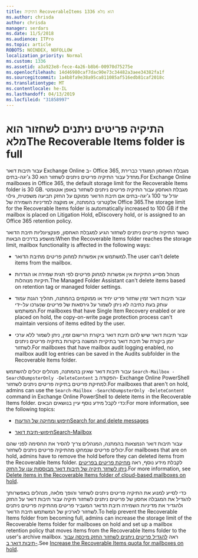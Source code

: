 ```yaml
---
title: התיקיה RecoverableItems 1336 הוא מלא
ms.author: chrisda
author: chrisda
manager: serdars
ms.date: 11/5/2018
ms.audience: ITPro
ms.topic: article
ROBOTS: NOINDEX, NOFOLLOW
localization_priority: Normal
ms.custom: 1336
ms.assetid: a3a923e8-fece-4a26-b8b6-00970d75275e
ms.openlocfilehash: 14d46980caf7dac90e73c34482a3aee34382fa1f
ms.sourcegitcommit: 1a4b8fa9e38a95ca811085af516edb81caf2018c
ms.translationtype: MT
ms.contentlocale: he-IL
ms.lasthandoff: 04/13/2019
ms.locfileid: "31858997"
---
```

# <a name="the-recoverable-items-folder-is-full"></a><span data-ttu-id="0ba90-102">התיקיה פריטים ניתנים לשחזור הוא מלא</span><span class="sxs-lookup"><span data-stu-id="0ba90-102">The Recoverable Items folder is full</span></span>

<span data-ttu-id="0ba90-103">עבור תיבות דואר Exchange Online ב- Office 365, מגבלת האחסון המוגדר כברירת מחדל עבור התיקיה פריטים ניתנים לשחזור הוא 30 ג'יגה-בתים.</span><span class="sxs-lookup"><span data-stu-id="0ba90-103">For Exchange Online mailboxes in Office 365, the default storage limit for the Recoverable Items folder is 30 GB.</span></span> <span data-ttu-id="0ba90-104">מגבלת האחסון עבור התיקיה פריטים ניתנים לשחזור באופן אוטומטי יגדל עד 100 ג'יגה-בתים אם תיבת הדואר ממוקם על החזק תביעה משפטית, גילוי אלקטרוני בהמתנה, או מוקצה למדיניות השמירה של Office 365.</span><span class="sxs-lookup"><span data-stu-id="0ba90-104">The storage limit for the Recoverable Items folder is automatically increased to 100 GB if the mailbox is placed on Litigation Hold, eDiscovery hold, or is assigned to an Office 365 retention policy.</span></span>

<span data-ttu-id="0ba90-105">כאשר התיקיה פריטים ניתנים לשחזור הגיע למגבלת האחסון, פונקציונליות תיבת הדואר מושפע בדרכים הבאות:</span><span class="sxs-lookup"><span data-stu-id="0ba90-105">When the Recoverable Items folder reaches the storage limit, mailbox functionality is affected in the following ways:</span></span>

- <span data-ttu-id="0ba90-106">למשתמש אין אפשרות למחוק פריטים מתיבת הדואר.</span><span class="sxs-lookup"><span data-stu-id="0ba90-106">The user can't delete items from the mailbox.</span></span>

- <span data-ttu-id="0ba90-107">מנוהל מסייע התיקיות אין אפשרות למחוק פריטים לפי תגית שמירה או הגדרות תיקיות מנוהלות.</span><span class="sxs-lookup"><span data-stu-id="0ba90-107">The Managed Folder Assistant can't delete items based on retention tag or managed folder settings.</span></span>

- <span data-ttu-id="0ba90-108">עבור תיבות דואר זמין שחזור פריט יחיד או ממוקמים בהמתנה, תהליך הגנת עמוד עותק בעת כתיבה לא ניתן לשמור על גירסאות של פריטים שנערכו על-ידי המשתמש.</span><span class="sxs-lookup"><span data-stu-id="0ba90-108">For mailboxes that have Single Item Recovery enabled or are placed on hold, the copy-on-write page protection process can't maintain versions of items edited by the user.</span></span>

- <span data-ttu-id="0ba90-109">עבור תיבות דואר שיש להם תיבת דואר ביקורת הרישום זמין, ניתן לשמור ללא ערכי יומן ביקורת של תיבת דואר בתיקיית המשנה ביקורות בתיקיה פריטים ניתנים לשחזור.</span><span class="sxs-lookup"><span data-stu-id="0ba90-109">For mailboxes that have mailbox audit logging enabled, no mailbox audit log entries can be saved in the Audits subfolder in the Recoverable Items folder.</span></span>

<span data-ttu-id="0ba90-110">עבור תיבות דואר שאינן בהמתנה, מנהלים יכולים להשתמש `Search-Mailbox -SearchDumpsterOnly -DeleteContent` הפקודה ב- Exchange Online PowerShell למחיקת פריטים בתיקיה פריטים ניתנים לשחזור.</span><span class="sxs-lookup"><span data-stu-id="0ba90-110">For mailboxes that aren't on hold, admins can use the `Search-Mailbox -SearchDumpsterOnly -DeleteContent` command in Exchange Online PowerShell to delete items in the Recoverable Items folder.</span></span> <span data-ttu-id="0ba90-111">כדי לקבל מידע נוסף עיין בנושאים הבאים:</span><span class="sxs-lookup"><span data-stu-id="0ba90-111">For more information, see the following topics:</span></span> 

- [<span data-ttu-id="0ba90-112">חיפוש ומחיקה של הודעות</span><span class="sxs-lookup"><span data-stu-id="0ba90-112">Search for and delete messages</span></span>](https://docs.microsoft.com/office365/securitycompliance/search-for-and-delete-messagesadmin-help)

- [<span data-ttu-id="0ba90-113">חיפוש-תיבת דואר</span><span class="sxs-lookup"><span data-stu-id="0ba90-113">Search-Mailbox</span></span>](https://docs.microsoft.com/powershell/module/exchange/mailboxes/Search-Mailbox)

<span data-ttu-id="0ba90-114">עבור תיבות דואר הנמצאות בהמתנה, המנהלים צריך להסיר את החסימה לפני שהם יכולים פריטים שנמחקו מהתיקיה פריטים ניתנים לשחזור.</span><span class="sxs-lookup"><span data-stu-id="0ba90-114">For mailboxes that are on hold, admins have to remove the hold before they can deleted items from the Recoverable Items folder.</span></span> <span data-ttu-id="0ba90-115">לקבלת מידע נוסף, ראה [מחיקת פריטים בפריטים ניתן לשחזר תיקיה של תיבות דואר מבוססות ענן על החזק](https://docs.microsoft.com/office365/securitycompliance/delete-items-in-the-recoverable-items-folder-of-mailboxes-on-hold).</span><span class="sxs-lookup"><span data-stu-id="0ba90-115">For more information, see [Delete items in the Recoverable Items folder of cloud-based mailboxes on hold](https://docs.microsoft.com/office365/securitycompliance/delete-items-in-the-recoverable-items-folder-of-mailboxes-on-hold).</span></span>

<span data-ttu-id="0ba90-116">כדי לסייע למנוע את התיקיה פריטים ניתנים לשחזור והופך מלאה, מנהלים באפשרותך להגדיל את המגבלה אחסון של פריטים ניתנים לשחזור תיקיה עבור תיבות דואר על החזק ולהגדיר את מדיניות השמירה תיבת הדואר המעביר פריטים מהתיקיה פריטים ניתנים לשחזור לארכיון של המשתמש תיבת הדואר.</span><span class="sxs-lookup"><span data-stu-id="0ba90-116">To help prevent the Recoverable Items folder from becoming full, admins can increase the storage limit of the Recoverable Items folder for mailboxes on hold and set up a mailbox retention policy that moves items from the Recoverable Items folder to the user's archive mailbox.</span></span> <span data-ttu-id="0ba90-117">ראה [להגדיל פריטים ניתנים לשחזור החזק מיכסה עבור תיבות דואר ב-](https://docs.microsoft.com/office365/securitycompliance/increase-the-recoverable-quota-for-mailboxes-on-hold).</span><span class="sxs-lookup"><span data-stu-id="0ba90-117">See [Increase the Recoverable Items quota for mailboxes on hold](https://docs.microsoft.com/office365/securitycompliance/increase-the-recoverable-quota-for-mailboxes-on-hold).</span></span>
